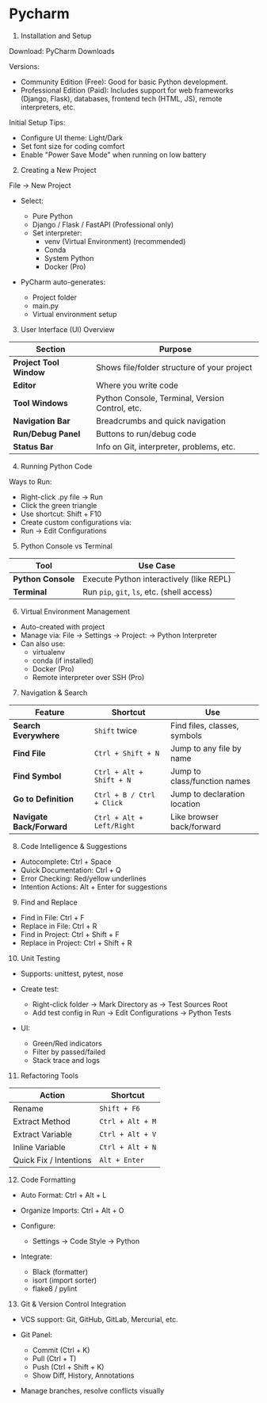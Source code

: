# Pycharm

1. Installation and Setup

Download: PyCharm Downloads

Versions:

- Community Edition (Free): Good for basic Python development.
- Professional Edition (Paid): Includes support for web frameworks (Django, Flask), databases, frontend tech (HTML, JS), remote interpreters, etc.

Initial Setup Tips:
- Configure UI theme: Light/Dark
- Set font size for coding comfort
- Enable "Power Save Mode" when running on low battery

2. Creating a New Project

File → New Project
- Select:
    - Pure Python
    - Django / Flask / FastAPI (Professional only)
    - Set interpreter:
        - venv (Virtual Environment) (recommended)
        - Conda
        - System Python
        - Docker (Pro)

- PyCharm auto-generates:
    - Project folder
    - main.py
    - Virtual environment setup

3. User Interface (UI) Overview

| Section                 | Purpose                                         |
| ----------------------- | ----------------------------------------------- |
| **Project Tool Window** | Shows file/folder structure of your project     |
| **Editor**              | Where you write code                            |
| **Tool Windows**        | Python Console, Terminal, Version Control, etc. |
| **Navigation Bar**      | Breadcrumbs and quick navigation                |
| **Run/Debug Panel**     | Buttons to run/debug code                       |
| **Status Bar**          | Info on Git, interpreter, problems, etc.        |

4. Running Python Code

Ways to Run:
- Right-click .py file → Run
- Click the green triangle
- Use shortcut: Shift + F10
- Create custom configurations via:
- Run → Edit Configurations

5. Python Console vs Terminal

| Tool               | Use Case                                    |
| ------------------ | ------------------------------------------- |
| **Python Console** | Execute Python interactively (like REPL)    |
| **Terminal**       | Run `pip`, `git`, `ls`, etc. (shell access) |

6. Virtual Environment Management

- Auto-created with project
- Manage via:
File → Settings → Project: <project> → Python Interpreter
- Can also use:
    - virtualenv
    - conda (if installed)
    - Docker (Pro)
    - Remote interpreter over SSH (Pro)

7. Navigation & Search

| Feature                   | Shortcut                  | Use                          |
| ------------------------- | ------------------------- | ---------------------------- |
| **Search Everywhere**     | `Shift` twice             | Find files, classes, symbols |
| **Find File**             | `Ctrl + Shift + N`        | Jump to any file by name     |
| **Find Symbol**           | `Ctrl + Alt + Shift + N`  | Jump to class/function names |
| **Go to Definition**      | `Ctrl + B / Ctrl + Click` | Jump to declaration location |
| **Navigate Back/Forward** | `Ctrl + Alt + Left/Right` | Like browser back/forward    |

8. Code Intelligence & Suggestions

- Autocomplete: Ctrl + Space
- Quick Documentation: Ctrl + Q
- Error Checking: Red/yellow underlines
- Intention Actions: Alt + Enter for suggestions

9. Find and Replace

- Find in File: Ctrl + F
- Replace in File: Ctrl + R
- Find in Project: Ctrl + Shift + F
- Replace in Project: Ctrl + Shift + R

10. Unit Testing

- Supports: unittest, pytest, nose
- Create test:
    - Right-click folder → Mark Directory as → Test Sources Root
    - Add test config in Run → Edit Configurations → Python Tests

- UI:
    - Green/Red indicators
    - Filter by passed/failed
    - Stack trace and logs

11. Refactoring Tools

| Action                 | Shortcut         |
| ---------------------- | ---------------- |
| Rename                 | `Shift + F6`     |
| Extract Method         | `Ctrl + Alt + M` |
| Extract Variable       | `Ctrl + Alt + V` |
| Inline Variable        | `Ctrl + Alt + N` |
| Quick Fix / Intentions | `Alt + Enter`    |

12. Code Formatting

- Auto Format: Ctrl + Alt + L
- Organize Imports: Ctrl + Alt + O

- Configure:
    - Settings → Code Style → Python

- Integrate:
    - Black (formatter)
    - isort (import sorter)
    - flake8 / pylint

13. Git & Version Control Integration

- VCS support: Git, GitHub, GitLab, Mercurial, etc.

- Git Panel:
    - Commit (Ctrl + K)
    - Pull (Ctrl + T)
    - Push (Ctrl + Shift + K)
    - Show Diff, History, Annotations

- Manage branches, resolve conflicts visually
